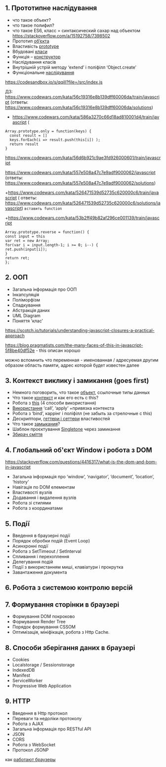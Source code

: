 ## 1. Прототипне наслідування
- что такое объект?
- что такое полифил?
- что такое ES6, класс = синтаксический сахар над объектом
https://stackoverflow.com/a/15192758/7398502
- Прототип [об’єкта](https://learn.javascript.ru/native-prototypes)
- Властивість [prototype](https://learn.javascript.ru/prototypes)
- Вбудовані [класи](https://developer.mozilla.org/ru/docs/Web/JavaScript/Reference/Global_Objects)
- Функція – [конструктор](https://learn.javascript.ru/constructor-new)
- Наслідування класів
- Внутрішній устрій методу ‘extend’ і поліфілл ‘Object.create’
- Функціональне [наслідування](https://learn.javascript.ru/functional-inheritance)

https://codesandbox.io/s/qqill?file=/src/index.js

ДЗ:
https://www.codewars.com/kata/56c19316e8b139dff60006da/train/javascript (ответы: https://www.codewars.com/kata/56c19316e8b139dff60006da/solutions)

+ https://www.codewars.com/kata/586a3270c66d18ad810001d4/train/javascript (

```
Array.prototype.only = function(keys) {
  const result = []
  keys.forEach(i => result.push(this[i]) );
  return result
}
```


https://www.codewars.com/kata/56d6b921c9ae3fd926000601/train/javascript

https://www.codewars.com/kata/557e508a47c7e9adf9000062/javascript (ответы: https://www.codewars.com/kata/557e508a47c7e9adf9000062/solutions)

+https://www.codewars.com/kata/526471539d52735c620000c6/train/javascript ( ответы: https://www.codewars.com/kata/526471539d52735c620000c6/solutions/javascript) `вставить function`

+https://www.codewars.com/kata/53b2ff49b82af296ce001139/train/javascript
```
Array.prototype.reverse = function() {
const input = this
var ret = new Array;
for(var i = input.length-1; i >= 0; i--) {
ret.push(input[i]);
}
return ret;
};
```

## 2. ООП
- Загальна інформація про ООП
- Інкапсуляція
- Поліморфізм
- Спадкування
- Абстракція даних
- UML Diagram
- Поняття ‘клас’


https://scotch.io/tutorials/understanding-javascript-closures-a-practical-approach

https://blog.pragmatists.com/the-many-faces-of-this-in-javascript-5f8be40df52e - this описан хорошо

можно вспомнить что переменная - именованная / адресуемая другим образом область памяти, адрес которой будет известен далее

## 3. Контекст виклику і замикання (goes first)
- Немного поговорить, что такое [объект](https://learn.javascript.ru/object), ссылочные типы данных
- Что такое [контекст](https://developer.mozilla.org/ru/docs/Web/JavaScript/Reference/Operators/this) и как его есть с this?
- Робота з [this](https://learn.javascript.ru/object-methods) (4 способи використання)
- [Використання](https://medium.com/@stasonmars/%D0%BF%D0%BE%D0%B4%D1%80%D0%BE%D0%B1%D0%BD%D0%BE-%D0%BE-%D0%BC%D0%B5%D1%82%D0%BE%D0%B4%D0%B0%D1%85-apply-call-%D0%B8-bind-%D0%BD%D0%B5%D0%BE%D0%B1%D1%85%D0%BE%D0%B4%D0%B8%D0%BC%D1%8B%D1%85-%D0%BA%D0%B0%D0%B6%D0%B4%D0%BE%D0%BC%D1%83-javascript-%D1%80%D0%B0%D0%B7%D1%80%D0%B0%D0%B1%D0%BE%D1%82%D1%87%D0%B8%D0%BA%D1%83-ddd5f9b06290) ‘call’, ‘apply’ +привязка контекста
- Робота з ‘bind’, каррінг і поліфілл (не забыть за стрелочные с this)
- Дескриптори, [геттери і сеттери](https://learn.javascript.ru/property-accessors) властивостей
- Что такое [замыкания](https://learn.javascript.ru/closure)?
- Шаблон проєктування [Singletone](https://stepansuvorov.com/blog/2014/02/%D0%BF%D0%B0%D1%82%D1%82%D0%B5%D1%80%D0%BD%D1%8B-%D0%B2-javascript-singleton/) через замикання
- [Збирач сміття](https://learn.javascript.ru/garbage-collection)


## 4. Глобальний об'єкт Window і робота з DOM
https://stackoverflow.com/questions/4416317/what-is-the-dom-and-bom-in-javascript


- Загальна інформація про ‘window’, ‘navigator’, ‘document’, ‘location’, ‘history’
- Навігація по DOM елементам
- Властивості вузлів
- Додавання і видалення вузлів
- Робота зі стилями
- Робота з координатами


## 5. Події
- Введення в браузерні події
- Порядок обробки подій (Event Loop)
- Асинхронні події
- Робота з SetTimeout / SetInterval
- Спливання і перехоплення
- Делегування подій
- Події з використанням миші, клавіатури і прокрутка
- Завантаження документа


## 6. Робота з системою контролю версій


## 7. Формування сторінки в браузері
- Формування DOM покроково
- Формування Render Tree
- Порядок формування CSSOM
- Оптимізація, мініфікація, робота з Http Cache.


## 8. Способи зберігання даних в браузері
- Cookies
- Localstorage / Sessionstorage
- IndexedDB
- Manifest
- ServiceWorker
- Progressive Web Application


## 9. HTTP
- Введення в Http протокол
- Переваги та недоліки протоколу
- Робота з AJAX
- Загальна інформація про RESTful API
- JSON
- CORS
- Робота з WebSocket
- Протокол JSONP


как [работают браузеры](https://developer.mozilla.org/ru/docs/Web/Performance/How_browsers_work)

